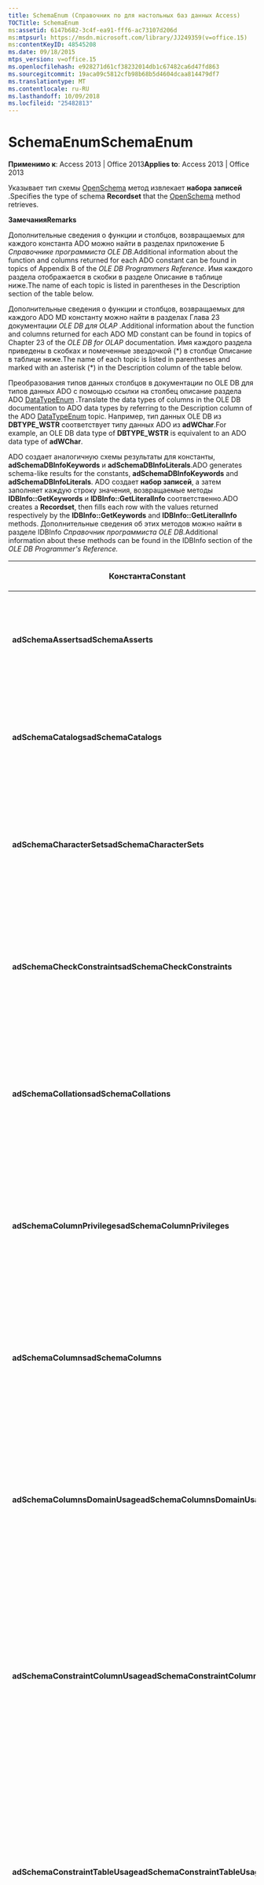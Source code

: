 ```yaml
---
title: SchemaEnum (Справочник по для настольных баз данных Access)
TOCTitle: SchemaEnum
ms:assetid: 6147b682-3c4f-ea91-fff6-ac73107d206d
ms:mtpsurl: https://msdn.microsoft.com/library/JJ249359(v=office.15)
ms:contentKeyID: 48545208
ms.date: 09/18/2015
mtps_version: v=office.15
ms.openlocfilehash: e928271d61cf38232014db1c67482ca6d47fd863
ms.sourcegitcommit: 19aca09c5812cfb98b68b5d4604dcaa814479df7
ms.translationtype: MT
ms.contentlocale: ru-RU
ms.lasthandoff: 10/09/2018
ms.locfileid: "25482813"
---
```

# <a name="schemaenum"></a><span data-ttu-id="3032f-102">SchemaEnum</span><span class="sxs-lookup"><span data-stu-id="3032f-102">SchemaEnum</span></span>


<span data-ttu-id="3032f-103">**Применимо к**: Access 2013 | Office 2013</span><span class="sxs-lookup"><span data-stu-id="3032f-103">**Applies to**: Access 2013 | Office 2013</span></span>

<span data-ttu-id="3032f-104">Указывает тип схемы [OpenSchema](openschema-method-ado.md) метод извлекает **набора записей** .</span><span class="sxs-lookup"><span data-stu-id="3032f-104">Specifies the type of schema **Recordset** that the [OpenSchema](openschema-method-ado.md) method retrieves.</span></span>

<span data-ttu-id="3032f-105">**Замечания**</span><span class="sxs-lookup"><span data-stu-id="3032f-105">**Remarks**</span></span>

<span data-ttu-id="3032f-106">Дополнительные сведения о функции и столбцов, возвращаемых для каждого константа ADO можно найти в разделах приложение Б *Справочнике программиста OLE DB*.</span><span class="sxs-lookup"><span data-stu-id="3032f-106">Additional information about the function and columns returned for each ADO constant can be found in topics of Appendix B of the *OLE DB Programmers Reference*.</span></span> <span data-ttu-id="3032f-107">Имя каждого раздела отображается в скобки в разделе Описание в таблице ниже.</span><span class="sxs-lookup"><span data-stu-id="3032f-107">The name of each topic is listed in parentheses in the Description section of the table below.</span></span>

<span data-ttu-id="3032f-108">Дополнительные сведения о функции и столбцов, возвращаемых для каждого ADO MD константу можно найти в разделах Глава 23 документации *OLE DB для OLAP* .</span><span class="sxs-lookup"><span data-stu-id="3032f-108">Additional information about the function and columns returned for each ADO MD constant can be found in topics of Chapter 23 of the *OLE DB for OLAP* documentation.</span></span> <span data-ttu-id="3032f-109">Имя каждого раздела приведены в скобках и помеченные звездочкой (\*) в столбце Описание в таблице ниже.</span><span class="sxs-lookup"><span data-stu-id="3032f-109">The name of each topic is listed in parentheses and marked with an asterisk (\*) in the Description column of the table below.</span></span>

<span data-ttu-id="3032f-110">Преобразования типов данных столбцов в документации по OLE DB для типов данных ADO с помощью ссылки на столбец описание раздела ADO [DataTypeEnum](datatypeenum.md) .</span><span class="sxs-lookup"><span data-stu-id="3032f-110">Translate the data types of columns in the OLE DB documentation to ADO data types by referring to the Description column of the ADO [DataTypeEnum](datatypeenum.md) topic.</span></span> <span data-ttu-id="3032f-111">Например, тип данных OLE DB из **DBTYPE\_WSTR** соответствует типу данных ADO из **adWChar**.</span><span class="sxs-lookup"><span data-stu-id="3032f-111">For example, an OLE DB data type of **DBTYPE\_WSTR** is equivalent to an ADO data type of **adWChar**.</span></span>

<span data-ttu-id="3032f-112">ADO создает аналогичную схемы результаты для константы, **adSchemaDBInfoKeywords** и **adSchemaDBInfoLiterals**.</span><span class="sxs-lookup"><span data-stu-id="3032f-112">ADO generates schema-like results for the constants, **adSchemaDBInfoKeywords** and **adSchemaDBInfoLiterals**.</span></span> <span data-ttu-id="3032f-113">ADO создает **набор записей**, а затем заполняет каждую строку значения, возвращаемые методы **IDBInfo::GetKeywords** и **IDBInfo::GetLiteralInfo** соответственно.</span><span class="sxs-lookup"><span data-stu-id="3032f-113">ADO creates a **Recordset**, then fills each row with the values returned respectively by the **IDBInfo::GetKeywords** and **IDBInfo::GetLiteralInfo** methods.</span></span> <span data-ttu-id="3032f-114">Дополнительные сведения об этих методов можно найти в разделе IDBInfo *Справочник программиста OLE DB.*</span><span class="sxs-lookup"><span data-stu-id="3032f-114">Additional information about these methods can be found in the IDBInfo section of the *OLE DB Programmer's Reference.*</span></span>

<table>
<colgroup>
<col style="width: 25%" />
<col style="width: 25%" />
<col style="width: 25%" />
<col style="width: 25%" />
</colgroup>
<thead>
<tr class="header">
<th><p><span data-ttu-id="3032f-115">Константа</span><span class="sxs-lookup"><span data-stu-id="3032f-115">Constant</span></span></p></th>
<th><p><span data-ttu-id="3032f-116">Значение</span><span class="sxs-lookup"><span data-stu-id="3032f-116">Value</span></span></p></th>
<th><p><span data-ttu-id="3032f-117">Описание</span><span class="sxs-lookup"><span data-stu-id="3032f-117">Description</span></span></p></th>
<th><p><span data-ttu-id="3032f-118">Ограничение столбцов</span><span class="sxs-lookup"><span data-stu-id="3032f-118">Constraint Columns</span></span></p></th>
</tr>
</thead>
<tbody>
<tr class="odd">
<td><p><span data-ttu-id="3032f-119"><strong>adSchemaAsserts</strong></span><span class="sxs-lookup"><span data-stu-id="3032f-119"><strong>adSchemaAsserts</strong></span></span></p></td>
<td><p><span data-ttu-id="3032f-120">0</span><span class="sxs-lookup"><span data-stu-id="3032f-120">0</span></span></p></td>
<td><p><span data-ttu-id="3032f-121">Возвращает утверждения, определенные в каталоге, принадлежащие указанному пользователю.</span><span class="sxs-lookup"><span data-stu-id="3032f-121">Returns the assertions defined in the catalog that are owned by a given user.</span></span> <span data-ttu-id="3032f-122">(УТВЕРЖДЕНИЯ строк)</span><span class="sxs-lookup"><span data-stu-id="3032f-122">(ASSERTIONS Rowset)</span></span></p></td>
<td><p><span data-ttu-id="3032f-123">CONSTRAINT_CATALOG</span><span class="sxs-lookup"><span data-stu-id="3032f-123">CONSTRAINT_CATALOG</span></span><br />
<span data-ttu-id="3032f-124">CONSTRAINT_SCHEMA</span><span class="sxs-lookup"><span data-stu-id="3032f-124">CONSTRAINT_SCHEMA</span></span><br />
<span data-ttu-id="3032f-125">CONSTRAINT_NAME</span><span class="sxs-lookup"><span data-stu-id="3032f-125">CONSTRAINT_NAME</span></span></p></td>
</tr>
<tr class="even">
<td><p><span data-ttu-id="3032f-126"><strong>adSchemaCatalogs</strong></span><span class="sxs-lookup"><span data-stu-id="3032f-126"><strong>adSchemaCatalogs</strong></span></span></p></td>
<td><p><span data-ttu-id="3032f-127">1</span><span class="sxs-lookup"><span data-stu-id="3032f-127">1</span></span></p></td>
<td><p><span data-ttu-id="3032f-128">Возвращает физические атрибуты, связанные с каталогами, доступными из СУБД.</span><span class="sxs-lookup"><span data-stu-id="3032f-128">Returns the physical attributes associated with catalogs accessible from the DBMS.</span></span> <span data-ttu-id="3032f-129">(КАТАЛОГИ строк)</span><span class="sxs-lookup"><span data-stu-id="3032f-129">(CATALOGS Rowset)</span></span></p></td>
<td><p><span data-ttu-id="3032f-130">CATALOG_NAME</span><span class="sxs-lookup"><span data-stu-id="3032f-130">CATALOG_NAME</span></span></p></td>
</tr>
<tr class="odd">
<td><p><span data-ttu-id="3032f-131"><strong>adSchemaCharacterSets</strong></span><span class="sxs-lookup"><span data-stu-id="3032f-131"><strong>adSchemaCharacterSets</strong></span></span></p></td>
<td><p><span data-ttu-id="3032f-132">2</span><span class="sxs-lookup"><span data-stu-id="3032f-132">2</span></span></p></td>
<td><p><span data-ttu-id="3032f-133">Возвращает наборы символов, определенные в каталоге, доступных пользователям определенного пользователя.</span><span class="sxs-lookup"><span data-stu-id="3032f-133">Returns the character sets defined in the catalog that are accessible to a given user.</span></span> <span data-ttu-id="3032f-134">(CHARACTER_SETS строк)</span><span class="sxs-lookup"><span data-stu-id="3032f-134">(CHARACTER_SETS Rowset)</span></span></p></td>
<td><p><span data-ttu-id="3032f-135">CHARACTER_SET_CATALOG</span><span class="sxs-lookup"><span data-stu-id="3032f-135">CHARACTER_SET_CATALOG</span></span><br />
<span data-ttu-id="3032f-136">CHARACTER_SET_SCHEMA</span><span class="sxs-lookup"><span data-stu-id="3032f-136">CHARACTER_SET_SCHEMA</span></span><br />
<span data-ttu-id="3032f-137">CHARACTER_SET_NAME</span><span class="sxs-lookup"><span data-stu-id="3032f-137">CHARACTER_SET_NAME</span></span></p></td>
</tr>
<tr class="even">
<td><p><span data-ttu-id="3032f-138"><strong>adSchemaCheckConstraints</strong></span><span class="sxs-lookup"><span data-stu-id="3032f-138"><strong>adSchemaCheckConstraints</strong></span></span></p></td>
<td><p><span data-ttu-id="3032f-139">5</span><span class="sxs-lookup"><span data-stu-id="3032f-139">5</span></span></p></td>
<td><p><span data-ttu-id="3032f-140">Возвращает ограничения проверки, определенные в каталоге, принадлежащие указанному пользователю.</span><span class="sxs-lookup"><span data-stu-id="3032f-140">Returns the check constraints defined in the catalog that are owned by a given user.</span></span> <span data-ttu-id="3032f-141">(CHECK_CONSTRAINTS строк)</span><span class="sxs-lookup"><span data-stu-id="3032f-141">(CHECK_CONSTRAINTS Rowset)</span></span></p></td>
<td><p><span data-ttu-id="3032f-142">CONSTRAINT_CATALOG</span><span class="sxs-lookup"><span data-stu-id="3032f-142">CONSTRAINT_CATALOG</span></span><br />
<span data-ttu-id="3032f-143">CONSTRAINT_SCHEMA</span><span class="sxs-lookup"><span data-stu-id="3032f-143">CONSTRAINT_SCHEMA</span></span><br />
<span data-ttu-id="3032f-144">CONSTRAINT_NAME</span><span class="sxs-lookup"><span data-stu-id="3032f-144">CONSTRAINT_NAME</span></span></p></td>
</tr>
<tr class="odd">
<td><p><span data-ttu-id="3032f-145"><strong>adSchemaCollations</strong></span><span class="sxs-lookup"><span data-stu-id="3032f-145"><strong>adSchemaCollations</strong></span></span></p></td>
<td><p><span data-ttu-id="3032f-146">3</span><span class="sxs-lookup"><span data-stu-id="3032f-146">3</span></span></p></td>
<td><p><span data-ttu-id="3032f-147">Возвращает параметры сортировки символов, определенные в каталоге, доступных пользователям определенного пользователя.</span><span class="sxs-lookup"><span data-stu-id="3032f-147">Returns the character collations defined in the catalog that are accessible to a given user.</span></span> <span data-ttu-id="3032f-148">(Параметры СОРТИРОВКИ строк)</span><span class="sxs-lookup"><span data-stu-id="3032f-148">(COLLATIONS Rowset)</span></span></p></td>
<td><p><span data-ttu-id="3032f-149">COLLATION_CATALOG</span><span class="sxs-lookup"><span data-stu-id="3032f-149">COLLATION_CATALOG</span></span><br />
<span data-ttu-id="3032f-150">COLLATION_SCHEMA</span><span class="sxs-lookup"><span data-stu-id="3032f-150">COLLATION_SCHEMA</span></span><br />
<span data-ttu-id="3032f-151">АРГУМЕНТ COLLATION_NAME</span><span class="sxs-lookup"><span data-stu-id="3032f-151">COLLATION_NAME</span></span></p></td>
</tr>
<tr class="even">
<td><p><span data-ttu-id="3032f-152"><strong>adSchemaColumnPrivileges</strong></span><span class="sxs-lookup"><span data-stu-id="3032f-152"><strong>adSchemaColumnPrivileges</strong></span></span></p></td>
<td><p><span data-ttu-id="3032f-153">13</span><span class="sxs-lookup"><span data-stu-id="3032f-153">13</span></span></p></td>
<td><p><span data-ttu-id="3032f-154">Возвращает привилегии для столбцов таблиц, определенные в каталоге, доступных для или предоставленные указанному пользователю.</span><span class="sxs-lookup"><span data-stu-id="3032f-154">Returns the privileges on columns of tables defined in the catalog that are available to, or granted by, a given user.</span></span> <span data-ttu-id="3032f-155">(COLUMN_PRIVILEGES строк)</span><span class="sxs-lookup"><span data-stu-id="3032f-155">(COLUMN_PRIVILEGES Rowset)</span></span></p></td>
<td><p><span data-ttu-id="3032f-156">TABLE_CATALOG</span><span class="sxs-lookup"><span data-stu-id="3032f-156">TABLE_CATALOG</span></span><br />
<span data-ttu-id="3032f-157">TABLE_SCHEMA</span><span class="sxs-lookup"><span data-stu-id="3032f-157">TABLE_SCHEMA</span></span><br />
<span data-ttu-id="3032f-158">TABLE_NAME</span><span class="sxs-lookup"><span data-stu-id="3032f-158">TABLE_NAME</span></span><br />
<span data-ttu-id="3032f-159">COLUMN_NAME</span><span class="sxs-lookup"><span data-stu-id="3032f-159">COLUMN_NAME</span></span><br />
<span data-ttu-id="3032f-160">ПРЕДОСТАВЛЕНИЕИЛИ</span><span class="sxs-lookup"><span data-stu-id="3032f-160">GRANTOR</span></span><br />
<span data-ttu-id="3032f-161">ОБЪЕКТ, ПОЛУЧАЮЩИЙ</span><span class="sxs-lookup"><span data-stu-id="3032f-161">GRANTEE</span></span></p></td>
</tr>
<tr class="odd">
<td><p><span data-ttu-id="3032f-162"><strong>adSchemaColumns</strong></span><span class="sxs-lookup"><span data-stu-id="3032f-162"><strong>adSchemaColumns</strong></span></span></p></td>
<td><p><span data-ttu-id="3032f-163">4</span><span class="sxs-lookup"><span data-stu-id="3032f-163">4</span></span></p></td>
<td><p><span data-ttu-id="3032f-164">Возвращает столбцы таблиц (включая представления) определенные в каталоге, доступных пользователям определенного пользователя.</span><span class="sxs-lookup"><span data-stu-id="3032f-164">Returns the columns of tables (including views) defined in the catalog that are accessible to a given user.</span></span> <span data-ttu-id="3032f-165">(СТОЛБЦЫ строк)</span><span class="sxs-lookup"><span data-stu-id="3032f-165">(COLUMNS Rowset)</span></span></p></td>
<td><p><span data-ttu-id="3032f-166">TABLE_CATALOG</span><span class="sxs-lookup"><span data-stu-id="3032f-166">TABLE_CATALOG</span></span><br />
<span data-ttu-id="3032f-167">TABLE_SCHEMA</span><span class="sxs-lookup"><span data-stu-id="3032f-167">TABLE_SCHEMA</span></span><br />
<span data-ttu-id="3032f-168">TABLE_NAME</span><span class="sxs-lookup"><span data-stu-id="3032f-168">TABLE_NAME</span></span><br />
<span data-ttu-id="3032f-169">COLUMN_NAME</span><span class="sxs-lookup"><span data-stu-id="3032f-169">COLUMN_NAME</span></span></p></td>
</tr>
<tr class="even">
<td><p><span data-ttu-id="3032f-170"><strong>adSchemaColumnsDomainUsage</strong></span><span class="sxs-lookup"><span data-stu-id="3032f-170"><strong>adSchemaColumnsDomainUsage</strong></span></span></p></td>
<td><p><span data-ttu-id="3032f-171">11</span><span class="sxs-lookup"><span data-stu-id="3032f-171">11</span></span></p></td>
<td><p><span data-ttu-id="3032f-172">Возвращает столбцы, определенные в каталоге, зависящие от домена, определенные в каталоге и принадлежащие указанному пользователю.</span><span class="sxs-lookup"><span data-stu-id="3032f-172">Returns the columns defined in the catalog that are dependent on a domain defined in the catalog and owned by a given user.</span></span> <span data-ttu-id="3032f-173">(COLUMN_DOMAIN_USAGE строк)</span><span class="sxs-lookup"><span data-stu-id="3032f-173">(COLUMN_DOMAIN_USAGE Rowset)</span></span></p></td>
<td><p><span data-ttu-id="3032f-174">DOMAIN_CATALOG</span><span class="sxs-lookup"><span data-stu-id="3032f-174">DOMAIN_CATALOG</span></span><br />
<span data-ttu-id="3032f-175">DOMAIN_SCHEMA</span><span class="sxs-lookup"><span data-stu-id="3032f-175">DOMAIN_SCHEMA</span></span><br />
<span data-ttu-id="3032f-176">ИМЯ_ДОМЕНА</span><span class="sxs-lookup"><span data-stu-id="3032f-176">DOMAIN_NAME</span></span><br />
<span data-ttu-id="3032f-177">COLUMN_NAME</span><span class="sxs-lookup"><span data-stu-id="3032f-177">COLUMN_NAME</span></span></p></td>
</tr>
<tr class="odd">
<td><p><span data-ttu-id="3032f-178"><strong>adSchemaConstraintColumnUsage</strong></span><span class="sxs-lookup"><span data-stu-id="3032f-178"><strong>adSchemaConstraintColumnUsage</strong></span></span></p></td>
<td><p><span data-ttu-id="3032f-179">6</span><span class="sxs-lookup"><span data-stu-id="3032f-179">6</span></span></p></td>
<td><p><span data-ttu-id="3032f-180">Возвращает число столбцов, используемых ссылочные ограничения, ограничения уникальности, ограничения и утверждения, определенные в каталоге и принадлежащие указанному пользователю.</span><span class="sxs-lookup"><span data-stu-id="3032f-180">Returns the columns used by referential constraints, unique constraints, check constraints, and assertions, defined in the catalog and owned by a given user.</span></span> <span data-ttu-id="3032f-181">(CONSTRAINT_COLUMN_USAGE строк)</span><span class="sxs-lookup"><span data-stu-id="3032f-181">(CONSTRAINT_COLUMN_USAGE Rowset)</span></span></p></td>
<td><p><span data-ttu-id="3032f-182">TABLE_CATALOG</span><span class="sxs-lookup"><span data-stu-id="3032f-182">TABLE_CATALOG</span></span><br />
<span data-ttu-id="3032f-183">TABLE_SCHEMA</span><span class="sxs-lookup"><span data-stu-id="3032f-183">TABLE_SCHEMA</span></span><br />
<span data-ttu-id="3032f-184">TABLE_NAME</span><span class="sxs-lookup"><span data-stu-id="3032f-184">TABLE_NAME</span></span><br />
<span data-ttu-id="3032f-185">COLUMN_NAME</span><span class="sxs-lookup"><span data-stu-id="3032f-185">COLUMN_NAME</span></span></p></td>
</tr>
<tr class="even">
<td><p><span data-ttu-id="3032f-186"><strong>adSchemaConstraintTableUsage</strong></span><span class="sxs-lookup"><span data-stu-id="3032f-186"><strong>adSchemaConstraintTableUsage</strong></span></span></p></td>
<td><p><span data-ttu-id="3032f-187">7</span><span class="sxs-lookup"><span data-stu-id="3032f-187">7</span></span></p></td>
<td><p><span data-ttu-id="3032f-188">Возвращает таблицы, используемые ссылочные ограничения, ограничения уникальности, ограничения и утверждения, определенные в каталоге и принадлежащие указанному пользователю.</span><span class="sxs-lookup"><span data-stu-id="3032f-188">Returns the tables that are used by referential constraints, unique constraints, check constraints, and assertions defined in the catalog and owned by a given user.</span></span> <span data-ttu-id="3032f-189">(CONSTRAINT_TABLE_USAGE строк)</span><span class="sxs-lookup"><span data-stu-id="3032f-189">(CONSTRAINT_TABLE_USAGE Rowset)</span></span></p></td>
<td><p><span data-ttu-id="3032f-190">TABLE_CATALOG</span><span class="sxs-lookup"><span data-stu-id="3032f-190">TABLE_CATALOG</span></span><br />
<span data-ttu-id="3032f-191">TABLE_SCHEMA</span><span class="sxs-lookup"><span data-stu-id="3032f-191">TABLE_SCHEMA</span></span><br />
<span data-ttu-id="3032f-192">TABLE_NAME</span><span class="sxs-lookup"><span data-stu-id="3032f-192">TABLE_NAME</span></span></p></td>
</tr>
<tr class="odd">
<td><p><span data-ttu-id="3032f-193"><strong>adSchemaCubes</strong></span><span class="sxs-lookup"><span data-stu-id="3032f-193"><strong>adSchemaCubes</strong></span></span></p></td>
<td><p><span data-ttu-id="3032f-194">32</span><span class="sxs-lookup"><span data-stu-id="3032f-194">32</span></span></p></td>
<td><p><span data-ttu-id="3032f-195">Возвращает сведения о доступных кубов в схемы (или каталога, если поставщик не поддерживает схемы).</span><span class="sxs-lookup"><span data-stu-id="3032f-195">Returns information about the available cubes in a schema (or the catalog, if the provider does not support schemas).</span></span> <span data-ttu-id="3032f-196">(КУБЫ строк \*)</span><span class="sxs-lookup"><span data-stu-id="3032f-196">(CUBES Rowset\*)</span></span></p></td>
<td><p><span data-ttu-id="3032f-197">CATALOG_NAME</span><span class="sxs-lookup"><span data-stu-id="3032f-197">CATALOG_NAME</span></span><br />
<span data-ttu-id="3032f-198">SCHEMA_NAME</span><span class="sxs-lookup"><span data-stu-id="3032f-198">SCHEMA_NAME</span></span><br />
<span data-ttu-id="3032f-199">CUBE_NAME</span><span class="sxs-lookup"><span data-stu-id="3032f-199">CUBE_NAME</span></span></p></td>
</tr>
<tr class="even">
<td><p><span data-ttu-id="3032f-200"><strong>adSchemaDBInfoKeywords</strong></span><span class="sxs-lookup"><span data-stu-id="3032f-200"><strong>adSchemaDBInfoKeywords</strong></span></span></p></td>
<td><p><span data-ttu-id="3032f-201">30</span><span class="sxs-lookup"><span data-stu-id="3032f-201">30</span></span></p></td>
<td><p><span data-ttu-id="3032f-202">Возвращает список ключевых слов, зависящие от поставщика.</span><span class="sxs-lookup"><span data-stu-id="3032f-202">Returns a list of provider-specific keywords.</span></span> <span data-ttu-id="3032f-203">(IDBInfo::GetKeywords \*)</span><span class="sxs-lookup"><span data-stu-id="3032f-203">(IDBInfo::GetKeywords \*)</span></span></p></td>
<td><p><span data-ttu-id="3032f-204">&lt;Отсутствует&gt;</span><span class="sxs-lookup"><span data-stu-id="3032f-204">&lt;None&gt;</span></span></p></td>
</tr>
<tr class="odd">
<td><p><span data-ttu-id="3032f-205"><strong>adSchemaDBInfoLiterals</strong></span><span class="sxs-lookup"><span data-stu-id="3032f-205"><strong>adSchemaDBInfoLiterals</strong></span></span></p></td>
<td><p><span data-ttu-id="3032f-206">31</span><span class="sxs-lookup"><span data-stu-id="3032f-206">31</span></span></p></td>
<td><p><span data-ttu-id="3032f-207">Возвращает список литералов от поставщика, используемых в текст команды.</span><span class="sxs-lookup"><span data-stu-id="3032f-207">Returns a list of provider-specific literals used in text commands.</span></span> <span data-ttu-id="3032f-208">(IDBInfo::GetLiteralInfo \*)</span><span class="sxs-lookup"><span data-stu-id="3032f-208">(IDBInfo::GetLiteralInfo \*)</span></span></p></td>
<td><p><span data-ttu-id="3032f-209">&lt;Отсутствует&gt;</span><span class="sxs-lookup"><span data-stu-id="3032f-209">&lt;None&gt;</span></span></p></td>
</tr>
<tr class="even">
<td><p><span data-ttu-id="3032f-210"><strong>adSchemaDimensions</strong></span><span class="sxs-lookup"><span data-stu-id="3032f-210"><strong>adSchemaDimensions</strong></span></span></p></td>
<td><p><span data-ttu-id="3032f-211">33</span><span class="sxs-lookup"><span data-stu-id="3032f-211">33</span></span></p></td>
<td><p><span data-ttu-id="3032f-212">Возвращает сведения о размеры данного куба.</span><span class="sxs-lookup"><span data-stu-id="3032f-212">Returns information about the dimensions in a given cube.</span></span> <span data-ttu-id="3032f-213">Она содержится одна строка для каждого измерения.</span><span class="sxs-lookup"><span data-stu-id="3032f-213">It has one row for each dimension.</span></span> <span data-ttu-id="3032f-214">(РАЗМЕРЫ строк \*)</span><span class="sxs-lookup"><span data-stu-id="3032f-214">(DIMENSIONS Rowset \*)</span></span></p></td>
<td><p><span data-ttu-id="3032f-215">CATALOG_NAME</span><span class="sxs-lookup"><span data-stu-id="3032f-215">CATALOG_NAME</span></span><br />
<span data-ttu-id="3032f-216">SCHEMA_NAME</span><span class="sxs-lookup"><span data-stu-id="3032f-216">SCHEMA_NAME</span></span><br />
<span data-ttu-id="3032f-217">CUBE_NAME</span><span class="sxs-lookup"><span data-stu-id="3032f-217">CUBE_NAME</span></span><br />
<span data-ttu-id="3032f-218">DIMENSION_NAME</span><span class="sxs-lookup"><span data-stu-id="3032f-218">DIMENSION_NAME</span></span><br />
<span data-ttu-id="3032f-219">DIMENSION_UNIQUE_NAME</span><span class="sxs-lookup"><span data-stu-id="3032f-219">DIMENSION_UNIQUE_NAME</span></span></p></td>
</tr>
<tr class="odd">
<td><p><span data-ttu-id="3032f-220"><strong>adSchemaForeignKeys</strong></span><span class="sxs-lookup"><span data-stu-id="3032f-220"><strong>adSchemaForeignKeys</strong></span></span></p></td>
<td><p><span data-ttu-id="3032f-221">27</span><span class="sxs-lookup"><span data-stu-id="3032f-221">27</span></span></p></td>
<td><p><span data-ttu-id="3032f-222">Возвращает столбцы внешнего ключа, определенные в каталоге данным пользователем.</span><span class="sxs-lookup"><span data-stu-id="3032f-222">Returns the foreign key columns defined in the catalog by a given user.</span></span> <span data-ttu-id="3032f-223">(FOREIGN_KEYS строк)</span><span class="sxs-lookup"><span data-stu-id="3032f-223">(FOREIGN_KEYS Rowset)</span></span></p></td>
<td><p><span data-ttu-id="3032f-224">PK_TABLE_CATALOG</span><span class="sxs-lookup"><span data-stu-id="3032f-224">PK_TABLE_CATALOG</span></span><br />
<span data-ttu-id="3032f-225">PK_TABLE_SCHEMA</span><span class="sxs-lookup"><span data-stu-id="3032f-225">PK_TABLE_SCHEMA</span></span><br />
<span data-ttu-id="3032f-226">PK_TABLE_NAME</span><span class="sxs-lookup"><span data-stu-id="3032f-226">PK_TABLE_NAME</span></span><br />
<span data-ttu-id="3032f-227">FK_TABLE_CATALOG</span><span class="sxs-lookup"><span data-stu-id="3032f-227">FK_TABLE_CATALOG</span></span><br />
<span data-ttu-id="3032f-228">FK_TABLE_SCHEMA</span><span class="sxs-lookup"><span data-stu-id="3032f-228">FK_TABLE_SCHEMA</span></span><br />
<span data-ttu-id="3032f-229">FK_TABLE_NAME</span><span class="sxs-lookup"><span data-stu-id="3032f-229">FK_TABLE_NAME</span></span></p></td>
</tr>
<tr class="even">
<td><p><span data-ttu-id="3032f-230"><strong>adSchemaHierarchies</strong></span><span class="sxs-lookup"><span data-stu-id="3032f-230"><strong>adSchemaHierarchies</strong></span></span></p></td>
<td><p><span data-ttu-id="3032f-231">34</span><span class="sxs-lookup"><span data-stu-id="3032f-231">34</span></span></p></td>
<td><p><span data-ttu-id="3032f-232">Возвращает сведения о иерархий, доступных в измерении.</span><span class="sxs-lookup"><span data-stu-id="3032f-232">Returns information about the hierarchies available in a dimension.</span></span> <span data-ttu-id="3032f-233">(ИЕРАРХИИ строк \*)</span><span class="sxs-lookup"><span data-stu-id="3032f-233">(HIERARCHIES Rowset \*)</span></span></p></td>
<td><p><span data-ttu-id="3032f-234">CATALOG_NAME</span><span class="sxs-lookup"><span data-stu-id="3032f-234">CATALOG_NAME</span></span><br />
<span data-ttu-id="3032f-235">SCHEMA_NAME</span><span class="sxs-lookup"><span data-stu-id="3032f-235">SCHEMA_NAME</span></span><br />
<span data-ttu-id="3032f-236">CUBE_NAME</span><span class="sxs-lookup"><span data-stu-id="3032f-236">CUBE_NAME</span></span><br />
<span data-ttu-id="3032f-237">DIMENSION_UNIQUE_NAME</span><span class="sxs-lookup"><span data-stu-id="3032f-237">DIMENSION_UNIQUE_NAME</span></span><br />
<span data-ttu-id="3032f-238">HIERARCHY_NAME</span><span class="sxs-lookup"><span data-stu-id="3032f-238">HIERARCHY_NAME</span></span><br />
<span data-ttu-id="3032f-239">HIERARCHY_UNIQUE_NAME</span><span class="sxs-lookup"><span data-stu-id="3032f-239">HIERARCHY_UNIQUE_NAME</span></span></p></td>
</tr>
<tr class="odd">
<td><p><span data-ttu-id="3032f-240"><strong>adSchemaIndexes</strong></span><span class="sxs-lookup"><span data-stu-id="3032f-240"><strong>adSchemaIndexes</strong></span></span></p></td>
<td><p><span data-ttu-id="3032f-241">12</span><span class="sxs-lookup"><span data-stu-id="3032f-241">12</span></span></p></td>
<td><p><span data-ttu-id="3032f-242">Возвращает индексы, определенные в каталоге, принадлежащие указанному пользователю.</span><span class="sxs-lookup"><span data-stu-id="3032f-242">Returns the indexes defined in the catalog that are owned by a given user.</span></span> <span data-ttu-id="3032f-243">(ИНДЕКСЫ строк)</span><span class="sxs-lookup"><span data-stu-id="3032f-243">(INDEXES Rowset)</span></span></p></td>
<td><p><span data-ttu-id="3032f-244">TABLE_CATALOG</span><span class="sxs-lookup"><span data-stu-id="3032f-244">TABLE_CATALOG</span></span><br />
<span data-ttu-id="3032f-245">TABLE_SCHEMA</span><span class="sxs-lookup"><span data-stu-id="3032f-245">TABLE_SCHEMA</span></span><br />
<span data-ttu-id="3032f-246">INDEX_NAME</span><span class="sxs-lookup"><span data-stu-id="3032f-246">INDEX_NAME</span></span><br />
<span data-ttu-id="3032f-247">ТИП</span><span class="sxs-lookup"><span data-stu-id="3032f-247">TYPE</span></span><br />
<span data-ttu-id="3032f-248">TABLE_NAME</span><span class="sxs-lookup"><span data-stu-id="3032f-248">TABLE_NAME</span></span></p></td>
</tr>
<tr class="even">
<td><p><span data-ttu-id="3032f-249"><strong>adSchemaKeyColumnUsage</strong></span><span class="sxs-lookup"><span data-stu-id="3032f-249"><strong>adSchemaKeyColumnUsage</strong></span></span></p></td>
<td><p><span data-ttu-id="3032f-250">8</span><span class="sxs-lookup"><span data-stu-id="3032f-250">8</span></span></p></td>
<td><p><span data-ttu-id="3032f-251">Возвращает столбцы, определенные в каталоге, ограниченные как ключи данным пользователем.</span><span class="sxs-lookup"><span data-stu-id="3032f-251">Returns the columns defined in the catalog that are constrained as keys by a given user.</span></span> <span data-ttu-id="3032f-252">(Набор строк KEY_COLUMN_USAGE служит для указания)</span><span class="sxs-lookup"><span data-stu-id="3032f-252">(KEY_COLUMN_USAGE Rowset)</span></span></p></td>
<td><p><span data-ttu-id="3032f-253">CONSTRAINT_CATALOG</span><span class="sxs-lookup"><span data-stu-id="3032f-253">CONSTRAINT_CATALOG</span></span><br />
<span data-ttu-id="3032f-254">CONSTRAINT_SCHEMA</span><span class="sxs-lookup"><span data-stu-id="3032f-254">CONSTRAINT_SCHEMA</span></span><br />
<span data-ttu-id="3032f-255">CONSTRAINT_NAME</span><span class="sxs-lookup"><span data-stu-id="3032f-255">CONSTRAINT_NAME</span></span><br />
<span data-ttu-id="3032f-256">TABLE_CATALOG</span><span class="sxs-lookup"><span data-stu-id="3032f-256">TABLE_CATALOG</span></span><br />
<span data-ttu-id="3032f-257">TABLE_SCHEMA</span><span class="sxs-lookup"><span data-stu-id="3032f-257">TABLE_SCHEMA</span></span><br />
<span data-ttu-id="3032f-258">TABLE_NAME</span><span class="sxs-lookup"><span data-stu-id="3032f-258">TABLE_NAME</span></span><br />
<span data-ttu-id="3032f-259">COLUMN_NAME</span><span class="sxs-lookup"><span data-stu-id="3032f-259">COLUMN_NAME</span></span></p></td>
</tr>
<tr class="odd">
<td><p><span data-ttu-id="3032f-260"><strong>adSchemaLevels</strong></span><span class="sxs-lookup"><span data-stu-id="3032f-260"><strong>adSchemaLevels</strong></span></span></p></td>
<td><p><span data-ttu-id="3032f-261">35</span><span class="sxs-lookup"><span data-stu-id="3032f-261">35</span></span></p></td>
<td><p><span data-ttu-id="3032f-262">Возвращает сведения о доступных в измерении уровней.</span><span class="sxs-lookup"><span data-stu-id="3032f-262">Returns information about the levels available in a dimension.</span></span> <span data-ttu-id="3032f-263">(Уровни строк \*)</span><span class="sxs-lookup"><span data-stu-id="3032f-263">(LEVELS Rowset\*)</span></span></p></td>
<td><p><span data-ttu-id="3032f-264">CATALOG_NAME</span><span class="sxs-lookup"><span data-stu-id="3032f-264">CATALOG_NAME</span></span><br />
<span data-ttu-id="3032f-265">SCHEMA_NAME</span><span class="sxs-lookup"><span data-stu-id="3032f-265">SCHEMA_NAME</span></span><br />
<span data-ttu-id="3032f-266">CUBE_NAME</span><span class="sxs-lookup"><span data-stu-id="3032f-266">CUBE_NAME</span></span><br />
<span data-ttu-id="3032f-267">DIMENSION_UNIQUE_NAME</span><span class="sxs-lookup"><span data-stu-id="3032f-267">DIMENSION_UNIQUE_NAME</span></span><br />
<span data-ttu-id="3032f-268">HIERARCHY_UNIQUE_NAME</span><span class="sxs-lookup"><span data-stu-id="3032f-268">HIERARCHY_UNIQUE_NAME</span></span><br />
<span data-ttu-id="3032f-269">LEVEL_NAME</span><span class="sxs-lookup"><span data-stu-id="3032f-269">LEVEL_NAME</span></span><br />
<span data-ttu-id="3032f-270">LEVEL_UNIQUE_NAME</span><span class="sxs-lookup"><span data-stu-id="3032f-270">LEVEL_UNIQUE_NAME</span></span></p></td>
</tr>
<tr class="even">
<td><p><span data-ttu-id="3032f-271"><strong>adSchemaMeasures</strong></span><span class="sxs-lookup"><span data-stu-id="3032f-271"><strong>adSchemaMeasures</strong></span></span></p></td>
<td><p><span data-ttu-id="3032f-272">36</span><span class="sxs-lookup"><span data-stu-id="3032f-272">36</span></span></p></td>
<td><p><span data-ttu-id="3032f-273">Возвращает сведения о доступных мер.</span><span class="sxs-lookup"><span data-stu-id="3032f-273">Returns information about the available measures.</span></span> <span data-ttu-id="3032f-274">(Набор строк меры \*)</span><span class="sxs-lookup"><span data-stu-id="3032f-274">(MEASURES Rowset \*)</span></span></p></td>
<td><p><span data-ttu-id="3032f-275">CATALOG_NAME</span><span class="sxs-lookup"><span data-stu-id="3032f-275">CATALOG_NAME</span></span><br />
<span data-ttu-id="3032f-276">SCHEMA_NAME</span><span class="sxs-lookup"><span data-stu-id="3032f-276">SCHEMA_NAME</span></span><br />
<span data-ttu-id="3032f-277">CUBE_NAME</span><span class="sxs-lookup"><span data-stu-id="3032f-277">CUBE_NAME</span></span><br />
<span data-ttu-id="3032f-278">MEASURE_NAME</span><span class="sxs-lookup"><span data-stu-id="3032f-278">MEASURE_NAME</span></span><br />
<span data-ttu-id="3032f-279">MEASURE_UNIQUE_NAME</span><span class="sxs-lookup"><span data-stu-id="3032f-279">MEASURE_UNIQUE_NAME</span></span></p></td>
</tr>
<tr class="odd">
<td><p><span data-ttu-id="3032f-280"><strong>adSchemaMembers</strong></span><span class="sxs-lookup"><span data-stu-id="3032f-280"><strong>adSchemaMembers</strong></span></span></p></td>
<td><p><span data-ttu-id="3032f-281">38</span><span class="sxs-lookup"><span data-stu-id="3032f-281">38</span></span></p></td>
<td><p><span data-ttu-id="3032f-282">Возвращает сведения о доступных членов.</span><span class="sxs-lookup"><span data-stu-id="3032f-282">Returns information about the available members.</span></span> <span data-ttu-id="3032f-283">(Строк MEMBERS \*)</span><span class="sxs-lookup"><span data-stu-id="3032f-283">(MEMBERS Rowset \*)</span></span></p></td>
<td><p><span data-ttu-id="3032f-284">CATALOG_NAME</span><span class="sxs-lookup"><span data-stu-id="3032f-284">CATALOG_NAME</span></span><br />
<span data-ttu-id="3032f-285">SCHEMA_NAME</span><span class="sxs-lookup"><span data-stu-id="3032f-285">SCHEMA_NAME</span></span><br />
<span data-ttu-id="3032f-286">CUBE_NAME</span><span class="sxs-lookup"><span data-stu-id="3032f-286">CUBE_NAME</span></span><br />
<span data-ttu-id="3032f-287">DIMENSION_UNIQUE_NAME</span><span class="sxs-lookup"><span data-stu-id="3032f-287">DIMENSION_UNIQUE_NAME</span></span><br />
<span data-ttu-id="3032f-288">HIERARCHY_UNIQUE_NAME</span><span class="sxs-lookup"><span data-stu-id="3032f-288">HIERARCHY_UNIQUE_NAME</span></span><br />
<span data-ttu-id="3032f-289">LEVEL_UNIQUE_NAME</span><span class="sxs-lookup"><span data-stu-id="3032f-289">LEVEL_UNIQUE_NAME</span></span><br />
<span data-ttu-id="3032f-290">LEVEL_NUMBER</span><span class="sxs-lookup"><span data-stu-id="3032f-290">LEVEL_NUMBER</span></span><br />
<span data-ttu-id="3032f-291">MEMBER_NAME</span><span class="sxs-lookup"><span data-stu-id="3032f-291">MEMBER_NAME</span></span><br />
<span data-ttu-id="3032f-292">MEMBER_UNIQUE_NAME</span><span class="sxs-lookup"><span data-stu-id="3032f-292">MEMBER_UNIQUE_NAME</span></span><br />
<span data-ttu-id="3032f-293">MEMBER_CAPTION</span><span class="sxs-lookup"><span data-stu-id="3032f-293">MEMBER_CAPTION</span></span><br />
<span data-ttu-id="3032f-294">MEMBER_TYPE</span><span class="sxs-lookup"><span data-stu-id="3032f-294">MEMBER_TYPE</span></span><br />
<span data-ttu-id="3032f-295">Оператор дерева (Дополнительные сведения см. в OLE DB для OLAP документации.)</span><span class="sxs-lookup"><span data-stu-id="3032f-295">Tree operator (For more information, see the OLE DB for OLAP documentation.)</span></span></p></td>
</tr>
<tr class="even">
<td><p><span data-ttu-id="3032f-296"><strong>adSchemaPrimaryKeys</strong></span><span class="sxs-lookup"><span data-stu-id="3032f-296"><strong>adSchemaPrimaryKeys</strong></span></span></p></td>
<td><p><span data-ttu-id="3032f-297">28</span><span class="sxs-lookup"><span data-stu-id="3032f-297">28</span></span></p></td>
<td><p><span data-ttu-id="3032f-298">Возвращает столбцы первичных ключей, определенные в каталоге данным пользователем.</span><span class="sxs-lookup"><span data-stu-id="3032f-298">Returns the primary key columns defined in the catalog by a given user.</span></span> <span data-ttu-id="3032f-299">(PRIMARY_KEYS строк)</span><span class="sxs-lookup"><span data-stu-id="3032f-299">(PRIMARY_KEYS Rowset)</span></span></p></td>
<td><p><span data-ttu-id="3032f-300">PK_TABLE_CATALOG</span><span class="sxs-lookup"><span data-stu-id="3032f-300">PK_TABLE_CATALOG</span></span><br />
<span data-ttu-id="3032f-301">PK_TABLE_SCHEMA</span><span class="sxs-lookup"><span data-stu-id="3032f-301">PK_TABLE_SCHEMA</span></span><br />
<span data-ttu-id="3032f-302">PK_TABLE_NAME</span><span class="sxs-lookup"><span data-stu-id="3032f-302">PK_TABLE_NAME</span></span></p></td>
</tr>
<tr class="odd">
<td><p><span data-ttu-id="3032f-303"><strong>adSchemaProcedureColumns</strong></span><span class="sxs-lookup"><span data-stu-id="3032f-303"><strong>adSchemaProcedureColumns</strong></span></span></p></td>
<td><p><span data-ttu-id="3032f-304">29</span><span class="sxs-lookup"><span data-stu-id="3032f-304">29</span></span></p></td>
<td><p><span data-ttu-id="3032f-305">Возвращает сведения о столбцах наборы строк, возвращаемых процедурами.</span><span class="sxs-lookup"><span data-stu-id="3032f-305">Returns information about the columns of rowsets returned by procedures.</span></span> <span data-ttu-id="3032f-306">(PROCEDURE_COLUMNS строк)</span><span class="sxs-lookup"><span data-stu-id="3032f-306">(PROCEDURE_COLUMNS Rowset)</span></span></p></td>
<td><p><span data-ttu-id="3032f-307">PROCEDURE_CATALOG</span><span class="sxs-lookup"><span data-stu-id="3032f-307">PROCEDURE_CATALOG</span></span><br />
<span data-ttu-id="3032f-308">PROCEDURE_SCHEMA</span><span class="sxs-lookup"><span data-stu-id="3032f-308">PROCEDURE_SCHEMA</span></span><br />
<span data-ttu-id="3032f-309">PROCEDURE_NAME</span><span class="sxs-lookup"><span data-stu-id="3032f-309">PROCEDURE_NAME</span></span><br />
<span data-ttu-id="3032f-310">COLUMN_NAME</span><span class="sxs-lookup"><span data-stu-id="3032f-310">COLUMN_NAME</span></span></p></td>
</tr>
<tr class="even">
<td><p><span data-ttu-id="3032f-311"><strong>adSchemaProcedureParameters</strong></span><span class="sxs-lookup"><span data-stu-id="3032f-311"><strong>adSchemaProcedureParameters</strong></span></span></p></td>
<td><p><span data-ttu-id="3032f-312">26</span><span class="sxs-lookup"><span data-stu-id="3032f-312">26</span></span></p></td>
<td><p><span data-ttu-id="3032f-313">Возвращает сведения о параметрах и кодах возврата процедур.</span><span class="sxs-lookup"><span data-stu-id="3032f-313">Returns information about the parameters and return codes of procedures.</span></span> <span data-ttu-id="3032f-314">(PROCEDURE_PARAMETERS строк)</span><span class="sxs-lookup"><span data-stu-id="3032f-314">(PROCEDURE_PARAMETERS Rowset)</span></span></p></td>
<td><p><span data-ttu-id="3032f-315">PROCEDURE_CATALOG</span><span class="sxs-lookup"><span data-stu-id="3032f-315">PROCEDURE_CATALOG</span></span><br />
<span data-ttu-id="3032f-316">PROCEDURE_SCHEMA</span><span class="sxs-lookup"><span data-stu-id="3032f-316">PROCEDURE_SCHEMA</span></span><br />
<span data-ttu-id="3032f-317">PROCEDURE_NAME</span><span class="sxs-lookup"><span data-stu-id="3032f-317">PROCEDURE_NAME</span></span><br />
<span data-ttu-id="3032f-318">ИМЯ_ПАРАМЕТРА</span><span class="sxs-lookup"><span data-stu-id="3032f-318">PARAMETER_NAME</span></span></p></td>
</tr>
<tr class="odd">
<td><p><span data-ttu-id="3032f-319"><strong>adSchemaProcedures</strong></span><span class="sxs-lookup"><span data-stu-id="3032f-319"><strong>adSchemaProcedures</strong></span></span></p></td>
<td><p><span data-ttu-id="3032f-320">16</span><span class="sxs-lookup"><span data-stu-id="3032f-320">16</span></span></p></td>
<td><p><span data-ttu-id="3032f-321">Возвращает процедуры, определенные в каталоге, принадлежащие указанному пользователю.</span><span class="sxs-lookup"><span data-stu-id="3032f-321">Returns the procedures defined in the catalog that are owned by a given user.</span></span> <span data-ttu-id="3032f-322">(ПРОЦЕДУРЫ строк)</span><span class="sxs-lookup"><span data-stu-id="3032f-322">(PROCEDURES Rowset)</span></span></p></td>
<td><p><span data-ttu-id="3032f-323">PROCEDURE_CATALOG</span><span class="sxs-lookup"><span data-stu-id="3032f-323">PROCEDURE_CATALOG</span></span><br />
<span data-ttu-id="3032f-324">PROCEDURE_SCHEMA</span><span class="sxs-lookup"><span data-stu-id="3032f-324">PROCEDURE_SCHEMA</span></span><br />
<span data-ttu-id="3032f-325">PROCEDURE_NAME</span><span class="sxs-lookup"><span data-stu-id="3032f-325">PROCEDURE_NAME</span></span><br />
<span data-ttu-id="3032f-326">PROCEDURE_TYPE</span><span class="sxs-lookup"><span data-stu-id="3032f-326">PROCEDURE_TYPE</span></span></p></td>
</tr>
<tr class="even">
<td><p><span data-ttu-id="3032f-327"><strong>adSchemaProperties</strong></span><span class="sxs-lookup"><span data-stu-id="3032f-327"><strong>adSchemaProperties</strong></span></span></p></td>
<td><p><span data-ttu-id="3032f-328">37</span><span class="sxs-lookup"><span data-stu-id="3032f-328">37</span></span></p></td>
<td><p><span data-ttu-id="3032f-329">Возвращает сведения о свойствах, доступных для каждого уровня измерения.</span><span class="sxs-lookup"><span data-stu-id="3032f-329">Returns information about the available properties for each level of the dimension.</span></span> <span data-ttu-id="3032f-330">(Набор строк свойства \*)</span><span class="sxs-lookup"><span data-stu-id="3032f-330">(PROPERTIES Rowset \*)</span></span></p></td>
<td><p><span data-ttu-id="3032f-331">CATALOG_NAME</span><span class="sxs-lookup"><span data-stu-id="3032f-331">CATALOG_NAME</span></span><br />
<span data-ttu-id="3032f-332">SCHEMA_NAME</span><span class="sxs-lookup"><span data-stu-id="3032f-332">SCHEMA_NAME</span></span><br />
<span data-ttu-id="3032f-333">CUBE_NAME</span><span class="sxs-lookup"><span data-stu-id="3032f-333">CUBE_NAME</span></span><br />
<span data-ttu-id="3032f-334">DIMENSION_UNIQUE_NAME</span><span class="sxs-lookup"><span data-stu-id="3032f-334">DIMENSION_UNIQUE_NAME</span></span><br />
<span data-ttu-id="3032f-335">HIERARCHY_UNIQUE_NAME</span><span class="sxs-lookup"><span data-stu-id="3032f-335">HIERARCHY_UNIQUE_NAME</span></span><br />
<span data-ttu-id="3032f-336">LEVEL_UNIQUE_NAME</span><span class="sxs-lookup"><span data-stu-id="3032f-336">LEVEL_UNIQUE_NAME</span></span><br />
<span data-ttu-id="3032f-337">MEMBER_UNIQUE_NAME</span><span class="sxs-lookup"><span data-stu-id="3032f-337">MEMBER_UNIQUE_NAME</span></span><br />
<span data-ttu-id="3032f-338">PROPERTY_TYPE</span><span class="sxs-lookup"><span data-stu-id="3032f-338">PROPERTY_TYPE</span></span><br />
<span data-ttu-id="3032f-339">PROPERTY_NAME</span><span class="sxs-lookup"><span data-stu-id="3032f-339">PROPERTY_NAME</span></span></p></td>
</tr>
<tr class="odd">
<td><p><span data-ttu-id="3032f-340"><strong>adSchemaProviderSpecific</strong></span><span class="sxs-lookup"><span data-stu-id="3032f-340"><strong>adSchemaProviderSpecific</strong></span></span></p></td>
<td><p><span data-ttu-id="3032f-341">-1</span><span class="sxs-lookup"><span data-stu-id="3032f-341">-1</span></span></p></td>
<td><p><span data-ttu-id="3032f-342">Используется, если поставщик определяет нестандартного схемы запросов.</span><span class="sxs-lookup"><span data-stu-id="3032f-342">Used if the provider defines its own nonstandard schema queries.</span></span></p></td>
<td><p><span data-ttu-id="3032f-343">&lt;Поставщика&gt;</span><span class="sxs-lookup"><span data-stu-id="3032f-343">&lt;Provider specific&gt;</span></span></p></td>
</tr>
<tr class="even">
<td><p><span data-ttu-id="3032f-344"><strong>adSchemaProviderTypes</strong></span><span class="sxs-lookup"><span data-stu-id="3032f-344"><strong>adSchemaProviderTypes</strong></span></span></p></td>
<td><p><span data-ttu-id="3032f-345">22</span><span class="sxs-lookup"><span data-stu-id="3032f-345">22</span></span></p></td>
<td><p><span data-ttu-id="3032f-346">Возвращает типы данных (базовый), поддерживаемых поставщиком данных.</span><span class="sxs-lookup"><span data-stu-id="3032f-346">Returns the (base) data types supported by the data provider.</span></span> <span data-ttu-id="3032f-347">(Строк PROVIDER_TYPES)</span><span class="sxs-lookup"><span data-stu-id="3032f-347">(PROVIDER_TYPES Rowset)</span></span></p></td>
<td><p><span data-ttu-id="3032f-348">DATA_TYPE</span><span class="sxs-lookup"><span data-stu-id="3032f-348">DATA_TYPE</span></span><br />
<span data-ttu-id="3032f-349">BEST_MATCH</span><span class="sxs-lookup"><span data-stu-id="3032f-349">BEST_MATCH</span></span></p></td>
</tr>
<tr class="odd">
<td><p><span data-ttu-id="3032f-350"><strong>AdSchemaReferentialConstraints</strong></span><span class="sxs-lookup"><span data-stu-id="3032f-350"><strong>AdSchemaReferentialConstraints</strong></span></span></p></td>
<td><p><span data-ttu-id="3032f-351">9</span><span class="sxs-lookup"><span data-stu-id="3032f-351">9</span></span></p></td>
<td><p><span data-ttu-id="3032f-352">Возвращает ссылочные ограничения, определенные в каталоге, принадлежащие указанному пользователю.</span><span class="sxs-lookup"><span data-stu-id="3032f-352">Returns the referential constraints defined in the catalog that are owned by a given user.</span></span> <span data-ttu-id="3032f-353">(REFERENTIAL_CONSTRAINTS строк)</span><span class="sxs-lookup"><span data-stu-id="3032f-353">(REFERENTIAL_CONSTRAINTS Rowset)</span></span></p></td>
<td><p><span data-ttu-id="3032f-354">CONSTRAINT_CATALOG</span><span class="sxs-lookup"><span data-stu-id="3032f-354">CONSTRAINT_CATALOG</span></span><br />
<span data-ttu-id="3032f-355">CONSTRAINT_SCHEMA</span><span class="sxs-lookup"><span data-stu-id="3032f-355">CONSTRAINT_SCHEMA</span></span><br />
<span data-ttu-id="3032f-356">CONSTRAINT_NAME</span><span class="sxs-lookup"><span data-stu-id="3032f-356">CONSTRAINT_NAME</span></span></p></td>
</tr>
<tr class="even">
<td><p><span data-ttu-id="3032f-357"><strong>adSchemaSchemata</strong></span><span class="sxs-lookup"><span data-stu-id="3032f-357"><strong>adSchemaSchemata</strong></span></span></p></td>
<td><p><span data-ttu-id="3032f-358">17</span><span class="sxs-lookup"><span data-stu-id="3032f-358">17</span></span></p></td>
<td><p><span data-ttu-id="3032f-359">Возвращает схемы (объекты базы данных), принадлежащие указанному пользователю.</span><span class="sxs-lookup"><span data-stu-id="3032f-359">Returns the schemas (database objects) that are owned by a given user.</span></span> <span data-ttu-id="3032f-360">(СХЕМ строк)</span><span class="sxs-lookup"><span data-stu-id="3032f-360">(SCHEMATA Rowset)</span></span></p></td>
<td><p><span data-ttu-id="3032f-361">CATALOG_NAME</span><span class="sxs-lookup"><span data-stu-id="3032f-361">CATALOG_NAME</span></span><br />
<span data-ttu-id="3032f-362">SCHEMA_NAME</span><span class="sxs-lookup"><span data-stu-id="3032f-362">SCHEMA_NAME</span></span><br />
<span data-ttu-id="3032f-363">SCHEMA_OWNER</span><span class="sxs-lookup"><span data-stu-id="3032f-363">SCHEMA_OWNER</span></span></p></td>
</tr>
<tr class="odd">
<td><p><span data-ttu-id="3032f-364"><strong>adSchemaSQLLanguages</strong></span><span class="sxs-lookup"><span data-stu-id="3032f-364"><strong>adSchemaSQLLanguages</strong></span></span></p></td>
<td><p><span data-ttu-id="3032f-365">18</span><span class="sxs-lookup"><span data-stu-id="3032f-365">18</span></span></p></td>
<td><p><span data-ttu-id="3032f-366">Возвращает уровни соответствия, параметры и языки меньшинств, поддерживаемые данными обработки реализации SQL, определенные в каталоге.</span><span class="sxs-lookup"><span data-stu-id="3032f-366">Returns the conformance levels, options, and dialects supported by the SQL-implementation processing data defined in the catalog.</span></span> <span data-ttu-id="3032f-367">(SQL_LANGUAGES строк)</span><span class="sxs-lookup"><span data-stu-id="3032f-367">(SQL_LANGUAGES Rowset)</span></span></p></td>
<td><p><span data-ttu-id="3032f-368">&lt;Отсутствует&gt;</span><span class="sxs-lookup"><span data-stu-id="3032f-368">&lt;None&gt;</span></span></p></td>
</tr>
<tr class="even">
<td><p><span data-ttu-id="3032f-369"><strong>adSchemaStatistics</strong></span><span class="sxs-lookup"><span data-stu-id="3032f-369"><strong>adSchemaStatistics</strong></span></span></p></td>
<td><p><span data-ttu-id="3032f-370">19</span><span class="sxs-lookup"><span data-stu-id="3032f-370">19</span></span></p></td>
<td><p><span data-ttu-id="3032f-371">Возвращает статистику, определенные в каталоге, принадлежащие указанному пользователю.</span><span class="sxs-lookup"><span data-stu-id="3032f-371">Returns the statistics defined in the catalog that are owned by a given user.</span></span> <span data-ttu-id="3032f-372">(СТАТИСТИКА строк)</span><span class="sxs-lookup"><span data-stu-id="3032f-372">(STATISTICS Rowset)</span></span></p></td>
<td><p><span data-ttu-id="3032f-373">TABLE_CATALOG</span><span class="sxs-lookup"><span data-stu-id="3032f-373">TABLE_CATALOG</span></span><br />
<span data-ttu-id="3032f-374">TABLE_SCHEMA</span><span class="sxs-lookup"><span data-stu-id="3032f-374">TABLE_SCHEMA</span></span><br />
<span data-ttu-id="3032f-375">TABLE_NAME</span><span class="sxs-lookup"><span data-stu-id="3032f-375">TABLE_NAME</span></span></p></td>
</tr>
<tr class="odd">
<td><p><span data-ttu-id="3032f-376"><strong>adSchemaTableConstraints</strong></span><span class="sxs-lookup"><span data-stu-id="3032f-376"><strong>adSchemaTableConstraints</strong></span></span></p></td>
<td><p><span data-ttu-id="3032f-377">10</span><span class="sxs-lookup"><span data-stu-id="3032f-377">10</span></span></p></td>
<td><p><span data-ttu-id="3032f-378">Возвращает табличные ограничения, определенные в каталоге, принадлежащие указанному пользователю.</span><span class="sxs-lookup"><span data-stu-id="3032f-378">Returns the table constraints defined in the catalog that are owned by a given user.</span></span> <span data-ttu-id="3032f-379">(Набор строк TABLE_CONSTRAINTS служит для указания)</span><span class="sxs-lookup"><span data-stu-id="3032f-379">(TABLE_CONSTRAINTS Rowset)</span></span></p></td>
<td><p><span data-ttu-id="3032f-380">CONSTRAINT_CATALOG</span><span class="sxs-lookup"><span data-stu-id="3032f-380">CONSTRAINT_CATALOG</span></span><br />
<span data-ttu-id="3032f-381">CONSTRAINT_SCHEMA</span><span class="sxs-lookup"><span data-stu-id="3032f-381">CONSTRAINT_SCHEMA</span></span><br />
<span data-ttu-id="3032f-382">CONSTRAINT_NAME</span><span class="sxs-lookup"><span data-stu-id="3032f-382">CONSTRAINT_NAME</span></span><br />
<span data-ttu-id="3032f-383">TABLE_CATALOG</span><span class="sxs-lookup"><span data-stu-id="3032f-383">TABLE_CATALOG</span></span><br />
<span data-ttu-id="3032f-384">TABLE_SCHEMA</span><span class="sxs-lookup"><span data-stu-id="3032f-384">TABLE_SCHEMA</span></span><br />
<span data-ttu-id="3032f-385">TABLE_NAME</span><span class="sxs-lookup"><span data-stu-id="3032f-385">TABLE_NAME</span></span><br />
<span data-ttu-id="3032f-386">CONSTRAINT_TYPE</span><span class="sxs-lookup"><span data-stu-id="3032f-386">CONSTRAINT_TYPE</span></span></p></td>
</tr>
<tr class="even">
<td><p><span data-ttu-id="3032f-387"><strong>adSchemaTablePrivileges</strong></span><span class="sxs-lookup"><span data-stu-id="3032f-387"><strong>adSchemaTablePrivileges</strong></span></span></p></td>
<td><p><span data-ttu-id="3032f-388">14</span><span class="sxs-lookup"><span data-stu-id="3032f-388">14</span></span></p></td>
<td><p><span data-ttu-id="3032f-389">Возвращает привилегии для таблиц, определенные в каталоге, доступных для или предоставленные указанному пользователю.</span><span class="sxs-lookup"><span data-stu-id="3032f-389">Returns the privileges on tables defined in the catalog that are available to, or granted by, a given user.</span></span> <span data-ttu-id="3032f-390">(TABLE_PRIVILEGES строк)</span><span class="sxs-lookup"><span data-stu-id="3032f-390">(TABLE_PRIVILEGES Rowset)</span></span></p></td>
<td><p><span data-ttu-id="3032f-391">TABLE_CATALOG</span><span class="sxs-lookup"><span data-stu-id="3032f-391">TABLE_CATALOG</span></span><br />
<span data-ttu-id="3032f-392">TABLE_SCHEMA</span><span class="sxs-lookup"><span data-stu-id="3032f-392">TABLE_SCHEMA</span></span><br />
<span data-ttu-id="3032f-393">TABLE_NAME</span><span class="sxs-lookup"><span data-stu-id="3032f-393">TABLE_NAME</span></span><br />
<span data-ttu-id="3032f-394">ПРЕДОСТАВЛЕНИЕИЛИ</span><span class="sxs-lookup"><span data-stu-id="3032f-394">GRANTOR</span></span><br />
<span data-ttu-id="3032f-395">ОБЪЕКТ, ПОЛУЧАЮЩИЙ</span><span class="sxs-lookup"><span data-stu-id="3032f-395">GRANTEE</span></span></p></td>
</tr>
<tr class="odd">
<td><p><span data-ttu-id="3032f-396"><strong>adSchemaTables</strong></span><span class="sxs-lookup"><span data-stu-id="3032f-396"><strong>adSchemaTables</strong></span></span></p></td>
<td><p><span data-ttu-id="3032f-397">20</span><span class="sxs-lookup"><span data-stu-id="3032f-397">20</span></span></p></td>
<td><p><span data-ttu-id="3032f-398">Возвращает таблицы (включая представления) определенные в каталоге, доступных пользователям определенного пользователя.</span><span class="sxs-lookup"><span data-stu-id="3032f-398">Returns the tables (including views) defined in the catalog that are accessible to a given user.</span></span> <span data-ttu-id="3032f-399">(Набор строк таблицы)</span><span class="sxs-lookup"><span data-stu-id="3032f-399">(TABLES Rowset)</span></span></p></td>
<td><p><span data-ttu-id="3032f-400">TABLE_CATALOG</span><span class="sxs-lookup"><span data-stu-id="3032f-400">TABLE_CATALOG</span></span><br />
<span data-ttu-id="3032f-401">TABLE_SCHEMA</span><span class="sxs-lookup"><span data-stu-id="3032f-401">TABLE_SCHEMA</span></span><br />
<span data-ttu-id="3032f-402">TABLE_NAME</span><span class="sxs-lookup"><span data-stu-id="3032f-402">TABLE_NAME</span></span><br />
<span data-ttu-id="3032f-403">TABLE_TYPE</span><span class="sxs-lookup"><span data-stu-id="3032f-403">TABLE_TYPE</span></span></p></td>
</tr>
<tr class="even">
<td><p><span data-ttu-id="3032f-404"><strong>adSchemaTranslations</strong></span><span class="sxs-lookup"><span data-stu-id="3032f-404"><strong>adSchemaTranslations</strong></span></span></p></td>
<td><p><span data-ttu-id="3032f-405">21</span><span class="sxs-lookup"><span data-stu-id="3032f-405">21</span></span></p></td>
<td><p><span data-ttu-id="3032f-406">Возвращает преобразования знаков, определенные в каталоге, доступных пользователям определенного пользователя.</span><span class="sxs-lookup"><span data-stu-id="3032f-406">Returns the character translations defined in the catalog that are accessible to a given user.</span></span> <span data-ttu-id="3032f-407">(Переводы строк)</span><span class="sxs-lookup"><span data-stu-id="3032f-407">(TRANSLATIONS Rowset)</span></span></p></td>
<td><p><span data-ttu-id="3032f-408">TRANSLATION_CATALOG</span><span class="sxs-lookup"><span data-stu-id="3032f-408">TRANSLATION_CATALOG</span></span><br />
<span data-ttu-id="3032f-409">TRANSLATION_SCHEMA</span><span class="sxs-lookup"><span data-stu-id="3032f-409">TRANSLATION_SCHEMA</span></span><br />
<span data-ttu-id="3032f-410">TRANSLATION_NAME</span><span class="sxs-lookup"><span data-stu-id="3032f-410">TRANSLATION_NAME</span></span></p></td>
</tr>
<tr class="odd">
<td><p><span data-ttu-id="3032f-411"><strong>adSchemaTrustees</strong></span><span class="sxs-lookup"><span data-stu-id="3032f-411"><strong>adSchemaTrustees</strong></span></span></p></td>
<td><p><span data-ttu-id="3032f-412">39</span><span class="sxs-lookup"><span data-stu-id="3032f-412">39</span></span></p></td>
<td><p><span data-ttu-id="3032f-413">Зарезервировано для последующего использования.</span><span class="sxs-lookup"><span data-stu-id="3032f-413">Reserved for future use.</span></span></p></td>
<td><p><br />
</p></td>
</tr>
<tr class="even">
<td><p><span data-ttu-id="3032f-414"><strong>adSchemaUsagePrivileges</strong></span><span class="sxs-lookup"><span data-stu-id="3032f-414"><strong>adSchemaUsagePrivileges</strong></span></span></p></td>
<td><p><span data-ttu-id="3032f-415">15</span><span class="sxs-lookup"><span data-stu-id="3032f-415">15</span></span></p></td>
<td><p><span data-ttu-id="3032f-416">Возвращает привилегии USAGE для объектов, определенные в каталоге, доступных для или предоставленные указанному пользователю.</span><span class="sxs-lookup"><span data-stu-id="3032f-416">Returns the USAGE privileges on objects defined in the catalog that are available to, or granted by, a given user.</span></span> <span data-ttu-id="3032f-417">(USAGE_PRIVILEGES строк)</span><span class="sxs-lookup"><span data-stu-id="3032f-417">(USAGE_PRIVILEGES Rowset)</span></span></p></td>
<td><p><span data-ttu-id="3032f-418">OBJECT_CATALOG</span><span class="sxs-lookup"><span data-stu-id="3032f-418">OBJECT_CATALOG</span></span><br />
<span data-ttu-id="3032f-419">OBJECT_SCHEMA</span><span class="sxs-lookup"><span data-stu-id="3032f-419">OBJECT_SCHEMA</span></span><br />
<span data-ttu-id="3032f-420">OBJECT_NAME</span><span class="sxs-lookup"><span data-stu-id="3032f-420">OBJECT_NAME</span></span><br />
<span data-ttu-id="3032f-421">ТИП_ОБЪЕКТА</span><span class="sxs-lookup"><span data-stu-id="3032f-421">OBJECT_TYPE</span></span><br />
<span data-ttu-id="3032f-422">ПРЕДОСТАВЛЕНИЕИЛИ</span><span class="sxs-lookup"><span data-stu-id="3032f-422">GRANTOR</span></span><br />
<span data-ttu-id="3032f-423">ОБЪЕКТ, ПОЛУЧАЮЩИЙ</span><span class="sxs-lookup"><span data-stu-id="3032f-423">GRANTEE</span></span></p></td>
</tr>
<tr class="odd">
<td><p><span data-ttu-id="3032f-424"><strong>adSchemaViewColumnUsage</strong></span><span class="sxs-lookup"><span data-stu-id="3032f-424"><strong>adSchemaViewColumnUsage</strong></span></span></p></td>
<td><p><span data-ttu-id="3032f-425">24</span><span class="sxs-lookup"><span data-stu-id="3032f-425">24</span></span></p></td>
<td><p><span data-ttu-id="3032f-426">Возвращает столбцы, в которых просматриваемые таблицы, определенные в каталоге и принадлежащие указанному пользователю зависят.</span><span class="sxs-lookup"><span data-stu-id="3032f-426">Returns the columns on which viewed tables, defined in the catalog and owned by a given user, are dependent.</span></span> <span data-ttu-id="3032f-427">(VIEW_COLUMN_USAGE строк)</span><span class="sxs-lookup"><span data-stu-id="3032f-427">(VIEW_COLUMN_USAGE Rowset)</span></span></p></td>
<td><p><span data-ttu-id="3032f-428">VIEW_CATALOG</span><span class="sxs-lookup"><span data-stu-id="3032f-428">VIEW_CATALOG</span></span><br />
<span data-ttu-id="3032f-429">VIEW_SCHEMA</span><span class="sxs-lookup"><span data-stu-id="3032f-429">VIEW_SCHEMA</span></span><br />
<span data-ttu-id="3032f-430">VIEW_NAME</span><span class="sxs-lookup"><span data-stu-id="3032f-430">VIEW_NAME</span></span></p></td>
</tr>
<tr class="even">
<td><p><span data-ttu-id="3032f-431"><strong>adSchemaViews</strong></span><span class="sxs-lookup"><span data-stu-id="3032f-431"><strong>adSchemaViews</strong></span></span></p></td>
<td><p><span data-ttu-id="3032f-432">23</span><span class="sxs-lookup"><span data-stu-id="3032f-432">23</span></span></p></td>
<td><p><span data-ttu-id="3032f-433">Возвращает представления, определенные в каталоге, доступных пользователям определенного пользователя.</span><span class="sxs-lookup"><span data-stu-id="3032f-433">Returns the views defined in the catalog that are accessible to a given user.</span></span> <span data-ttu-id="3032f-434">(Набор строк ПРЕДСТАВЛЕНИЯ)</span><span class="sxs-lookup"><span data-stu-id="3032f-434">(VIEWS Rowset)</span></span></p></td>
<td><p><span data-ttu-id="3032f-435">TABLE_CATALOG</span><span class="sxs-lookup"><span data-stu-id="3032f-435">TABLE_CATALOG</span></span><br />
<span data-ttu-id="3032f-436">TABLE_SCHEMA</span><span class="sxs-lookup"><span data-stu-id="3032f-436">TABLE_SCHEMA</span></span><br />
<span data-ttu-id="3032f-437">TABLE_NAME</span><span class="sxs-lookup"><span data-stu-id="3032f-437">TABLE_NAME</span></span></p></td>
</tr>
<tr class="odd">
<td><p><span data-ttu-id="3032f-438"><strong>adSchemaViewTableUsage</strong></span><span class="sxs-lookup"><span data-stu-id="3032f-438"><strong>adSchemaViewTableUsage</strong></span></span></p></td>
<td><p><span data-ttu-id="3032f-439">25</span><span class="sxs-lookup"><span data-stu-id="3032f-439">25</span></span></p></td>
<td><p><span data-ttu-id="3032f-440">Возвращает таблиц, в котором просматриваемые таблицы, определенные в каталоге и принадлежащие указанному пользователю зависят.</span><span class="sxs-lookup"><span data-stu-id="3032f-440">Returns the tables on which viewed tables, defined in the catalog and owned by a given user, are dependent.</span></span> <span data-ttu-id="3032f-441">(VIEW_TABLE_USAGE строк)</span><span class="sxs-lookup"><span data-stu-id="3032f-441">(VIEW_TABLE_USAGE Rowset)</span></span></p></td>
<td><p><span data-ttu-id="3032f-442">VIEW_CATALOG</span><span class="sxs-lookup"><span data-stu-id="3032f-442">VIEW_CATALOG</span></span><br />
<span data-ttu-id="3032f-443">VIEW_SCHEMA</span><span class="sxs-lookup"><span data-stu-id="3032f-443">VIEW_SCHEMA</span></span><br />
<span data-ttu-id="3032f-444">VIEW_NAME</span><span class="sxs-lookup"><span data-stu-id="3032f-444">VIEW_NAME</span></span></p></td>
</tr>
</tbody>
</table>


<span data-ttu-id="3032f-445">**Эквивалент ADO/WFC**</span><span class="sxs-lookup"><span data-stu-id="3032f-445">**ADO/WFC Equivalent**</span></span>

<span data-ttu-id="3032f-446">Пакет: **com.ms.wfc.data**</span><span class="sxs-lookup"><span data-stu-id="3032f-446">Package: **com.ms.wfc.data**</span></span>

<table>
<colgroup>
<col style="width: 100%" />
</colgroup>
<thead>
<tr class="header">
<th><p><span data-ttu-id="3032f-447">Constant</span><span class="sxs-lookup"><span data-stu-id="3032f-447">Constant</span></span></p></th>
</tr>
</thead>
<tbody>
<tr class="odd">
<td><p><span data-ttu-id="3032f-448">AdoEnums.Schema.ASSERTS</span><span class="sxs-lookup"><span data-stu-id="3032f-448">AdoEnums.Schema.ASSERTS</span></span></p></td>
</tr>
<tr class="even">
<td><p><span data-ttu-id="3032f-449">AdoEnums.Schema.CATALOGS</span><span class="sxs-lookup"><span data-stu-id="3032f-449">AdoEnums.Schema.CATALOGS</span></span></p></td>
</tr>
<tr class="odd">
<td><p><span data-ttu-id="3032f-450">AdoEnums.Schema.CHARACTERSETS</span><span class="sxs-lookup"><span data-stu-id="3032f-450">AdoEnums.Schema.CHARACTERSETS</span></span></p></td>
</tr>
<tr class="even">
<td><p><span data-ttu-id="3032f-451">AdoEnums.Schema.CHECKCONSTRAINTS</span><span class="sxs-lookup"><span data-stu-id="3032f-451">AdoEnums.Schema.CHECKCONSTRAINTS</span></span></p></td>
</tr>
<tr class="odd">
<td><p><span data-ttu-id="3032f-452">AdoEnums.Schema.COLLATIONS</span><span class="sxs-lookup"><span data-stu-id="3032f-452">AdoEnums.Schema.COLLATIONS</span></span></p></td>
</tr>
<tr class="even">
<td><p><span data-ttu-id="3032f-453">AdoEnums.Schema.COLUMNPRIVILEGES</span><span class="sxs-lookup"><span data-stu-id="3032f-453">AdoEnums.Schema.COLUMNPRIVILEGES</span></span></p></td>
</tr>
<tr class="odd">
<td><p><span data-ttu-id="3032f-454">AdoEnums.Schema.COLUMNS</span><span class="sxs-lookup"><span data-stu-id="3032f-454">AdoEnums.Schema.COLUMNS</span></span></p></td>
</tr>
<tr class="even">
<td><p><span data-ttu-id="3032f-455">AdoEnums.Schema.COLUMNSDOMAINUSAGE</span><span class="sxs-lookup"><span data-stu-id="3032f-455">AdoEnums.Schema.COLUMNSDOMAINUSAGE</span></span></p></td>
</tr>
<tr class="odd">
<td><p><span data-ttu-id="3032f-456">AdoEnums.Schema.CONSTRAINTCOLUMNUSAGE</span><span class="sxs-lookup"><span data-stu-id="3032f-456">AdoEnums.Schema.CONSTRAINTCOLUMNUSAGE</span></span></p></td>
</tr>
<tr class="even">
<td><p><span data-ttu-id="3032f-457">AdoEnums.Schema.CONSTRAINTTABLEUSAGE</span><span class="sxs-lookup"><span data-stu-id="3032f-457">AdoEnums.Schema.CONSTRAINTTABLEUSAGE</span></span></p></td>
</tr>
<tr class="odd">
<td><p><span data-ttu-id="3032f-458">AdoEnums.Schema.CUBES</span><span class="sxs-lookup"><span data-stu-id="3032f-458">AdoEnums.Schema.CUBES</span></span></p></td>
</tr>
<tr class="even">
<td><p><span data-ttu-id="3032f-459">AdoEnums.Schema.DBINFOKEYWORDS</span><span class="sxs-lookup"><span data-stu-id="3032f-459">AdoEnums.Schema.DBINFOKEYWORDS</span></span></p></td>
</tr>
<tr class="odd">
<td><p><span data-ttu-id="3032f-460">AdoEnums.Schema.DBINFOLITERALS</span><span class="sxs-lookup"><span data-stu-id="3032f-460">AdoEnums.Schema.DBINFOLITERALS</span></span></p></td>
</tr>
<tr class="even">
<td><p><span data-ttu-id="3032f-461">AdoEnums.Schema.DIMENSIONS</span><span class="sxs-lookup"><span data-stu-id="3032f-461">AdoEnums.Schema.DIMENSIONS</span></span></p></td>
</tr>
<tr class="odd">
<td><p><span data-ttu-id="3032f-462">AdoEnums.Schema.FOREIGNKEYS</span><span class="sxs-lookup"><span data-stu-id="3032f-462">AdoEnums.Schema.FOREIGNKEYS</span></span></p></td>
</tr>
<tr class="even">
<td><p><span data-ttu-id="3032f-463">AdoEnums.Schema.HIERARCHIES</span><span class="sxs-lookup"><span data-stu-id="3032f-463">AdoEnums.Schema.HIERARCHIES</span></span></p></td>
</tr>
<tr class="odd">
<td><p><span data-ttu-id="3032f-464">AdoEnums.Schema.INDEXES</span><span class="sxs-lookup"><span data-stu-id="3032f-464">AdoEnums.Schema.INDEXES</span></span></p></td>
</tr>
<tr class="even">
<td><p><span data-ttu-id="3032f-465">AdoEnums.Schema.KEYCOLUMNUSAGE</span><span class="sxs-lookup"><span data-stu-id="3032f-465">AdoEnums.Schema.KEYCOLUMNUSAGE</span></span></p></td>
</tr>
<tr class="odd">
<td><p><span data-ttu-id="3032f-466">AdoEnums.Schema.LEVELS</span><span class="sxs-lookup"><span data-stu-id="3032f-466">AdoEnums.Schema.LEVELS</span></span></p></td>
</tr>
<tr class="even">
<td><p><span data-ttu-id="3032f-467">AdoEnums.Schema.MEASURES</span><span class="sxs-lookup"><span data-stu-id="3032f-467">AdoEnums.Schema.MEASURES</span></span></p></td>
</tr>
<tr class="odd">
<td><p><span data-ttu-id="3032f-468">AdoEnums.Schema.MEMBERS</span><span class="sxs-lookup"><span data-stu-id="3032f-468">AdoEnums.Schema.MEMBERS</span></span></p></td>
</tr>
<tr class="even">
<td><p><span data-ttu-id="3032f-469">AdoEnums.Schema.PRIMARYKEYS</span><span class="sxs-lookup"><span data-stu-id="3032f-469">AdoEnums.Schema.PRIMARYKEYS</span></span></p></td>
</tr>
<tr class="odd">
<td><p><span data-ttu-id="3032f-470">AdoEnums.Schema.PROCEDURECOLUMNS</span><span class="sxs-lookup"><span data-stu-id="3032f-470">AdoEnums.Schema.PROCEDURECOLUMNS</span></span></p></td>
</tr>
<tr class="even">
<td><p><span data-ttu-id="3032f-471">AdoEnums.Schema.PROCEDUREPARAMETERS</span><span class="sxs-lookup"><span data-stu-id="3032f-471">AdoEnums.Schema.PROCEDUREPARAMETERS</span></span></p></td>
</tr>
<tr class="odd">
<td><p><span data-ttu-id="3032f-472">AdoEnums.Schema.PROCEDURES</span><span class="sxs-lookup"><span data-stu-id="3032f-472">AdoEnums.Schema.PROCEDURES</span></span></p></td>
</tr>
<tr class="even">
<td><p><span data-ttu-id="3032f-473">AdoEnums.Schema.PROPERTIES</span><span class="sxs-lookup"><span data-stu-id="3032f-473">AdoEnums.Schema.PROPERTIES</span></span></p></td>
</tr>
<tr class="odd">
<td><p><span data-ttu-id="3032f-474">AdoEnums.Schema.PROVIDERSPECIFIC</span><span class="sxs-lookup"><span data-stu-id="3032f-474">AdoEnums.Schema.PROVIDERSPECIFIC</span></span></p></td>
</tr>
<tr class="even">
<td><p><span data-ttu-id="3032f-475">AdoEnums.Schema.PROVIDERTYPES</span><span class="sxs-lookup"><span data-stu-id="3032f-475">AdoEnums.Schema.PROVIDERTYPES</span></span></p></td>
</tr>
<tr class="odd">
<td><p><span data-ttu-id="3032f-476">AdoEnums.Schema.REFERENTIALCONTRAINTS</span><span class="sxs-lookup"><span data-stu-id="3032f-476">AdoEnums.Schema.REFERENTIALCONTRAINTS</span></span></p></td>
</tr>
<tr class="even">
<td><p><span data-ttu-id="3032f-477">AdoEnums.Schema.SCHEMATA</span><span class="sxs-lookup"><span data-stu-id="3032f-477">AdoEnums.Schema.SCHEMATA</span></span></p></td>
</tr>
<tr class="odd">
<td><p><span data-ttu-id="3032f-478">AdoEnums.Schema.SQLLANGUAGES</span><span class="sxs-lookup"><span data-stu-id="3032f-478">AdoEnums.Schema.SQLLANGUAGES</span></span></p></td>
</tr>
<tr class="even">
<td><p><span data-ttu-id="3032f-479">AdoEnums.Schema.STATISTICS</span><span class="sxs-lookup"><span data-stu-id="3032f-479">AdoEnums.Schema.STATISTICS</span></span></p></td>
</tr>
<tr class="odd">
<td><p><span data-ttu-id="3032f-480">AdoEnums.Schema.TABLECONSTRAINTS</span><span class="sxs-lookup"><span data-stu-id="3032f-480">AdoEnums.Schema.TABLECONSTRAINTS</span></span></p></td>
</tr>
<tr class="even">
<td><p><span data-ttu-id="3032f-481">AdoEnums.Schema.TABLEPRIVILEGES</span><span class="sxs-lookup"><span data-stu-id="3032f-481">AdoEnums.Schema.TABLEPRIVILEGES</span></span></p></td>
</tr>
<tr class="odd">
<td><p><span data-ttu-id="3032f-482">AdoEnums.Schema.TABLES</span><span class="sxs-lookup"><span data-stu-id="3032f-482">AdoEnums.Schema.TABLES</span></span></p></td>
</tr>
<tr class="even">
<td><p><span data-ttu-id="3032f-483">AdoEnums.Schema.TRANSLATIONS</span><span class="sxs-lookup"><span data-stu-id="3032f-483">AdoEnums.Schema.TRANSLATIONS</span></span></p></td>
</tr>
<tr class="odd">
<td><p><span data-ttu-id="3032f-484">AdoEnums.Schema.TRUSTEES</span><span class="sxs-lookup"><span data-stu-id="3032f-484">AdoEnums.Schema.TRUSTEES</span></span></p></td>
</tr>
<tr class="even">
<td><p><span data-ttu-id="3032f-485">AdoEnums.Schema.USAGEPRIVILEGES</span><span class="sxs-lookup"><span data-stu-id="3032f-485">AdoEnums.Schema.USAGEPRIVILEGES</span></span></p></td>
</tr>
<tr class="odd">
<td><p><span data-ttu-id="3032f-486">AdoEnums.Schema.VIEWCOLUMNUSAGE</span><span class="sxs-lookup"><span data-stu-id="3032f-486">AdoEnums.Schema.VIEWCOLUMNUSAGE</span></span></p></td>
</tr>
<tr class="even">
<td><p><span data-ttu-id="3032f-487">AdoEnums.Schema.VIEWS</span><span class="sxs-lookup"><span data-stu-id="3032f-487">AdoEnums.Schema.VIEWS</span></span></p></td>
</tr>
<tr class="odd">
<td><p><span data-ttu-id="3032f-488">AdoEnums.Schema.VIEWTABLEUSAGE</span><span class="sxs-lookup"><span data-stu-id="3032f-488">AdoEnums.Schema.VIEWTABLEUSAGE</span></span></p></td>
</tr>
</tbody>
</table>

